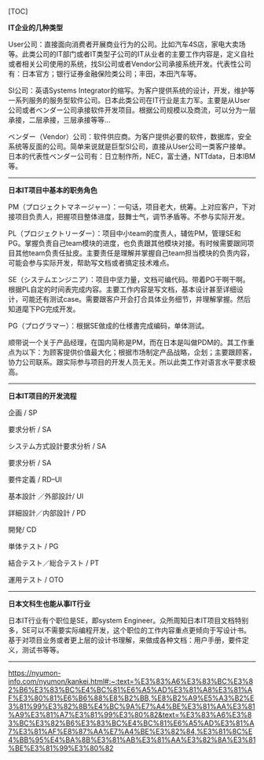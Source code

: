 [TOC]

**IT企业的几种类型**

User公司：直接面向消费者开展商业行为的公司。比如汽车4S店，家电大卖场等。此类公司的IT部门或者IT类型子公司的IT从业者的主要工作内容是，定义自社或者相关公司使用的系统，找SI公司或者Vendor公司承接系统开发。代表性公司有：日本官方；银行证券金融保险类公司；丰田，本田汽车等。

SI公司：英语Systems Integrator的缩写。为客户提供系统的设计，开发，维护等一系列服务的服务型软件公司。日本此类公司在IT行业是主力军。主要是从User公司或者ベンダー公司承接软件开发项目。根据公司规模以及商流，可以分为一层承接，二层承接，三层承接等等...

ベンダー（Vendor）公司：软件供应商。为客户提供必要的软件，数据库，安全系统等反面的公司。简单来说就是巨型SI公司，直接从User公司一类客户接单。日本的代表性ベンダー公司有：日立制作所，NEC，富士通，NTTdata，日本IBM等。

------

**日本IT项目中基本的职务角色**

PM（プロジェクトマネージャー）：一句话，项目老大，统筹。上对应客户，下对接项目负责人，把握项目整体进度，鼓舞士气，调节矛盾等。不参与实际开发。

PL（プロジェクトリーダー）：项目中小team的度责人，辅佐PM，管理SE和PG。掌握负责自己team模块的进度，也负责跟其他模块对接。有时候需要跟同项目其他team负责任扯皮。主要责任是理解并掌握自己team担当模块的负责内容，可能会参与实际开发，帮助写文档或者搞定技术难点。

SE（システムエンジニア）：项目中坚力量，文档可编代码。带着PG干啊干啊。根据PL自定的时间表完成内容。主要工作内容是写文档，基本设计甚至详细设计，可能还有测试case。需要跟客户开会打合具体业务细节，并理解掌握。然后知道麾下PG完成开发。

PG（プログラマー）：根据SE做成的仕様書完成编码，单体测试。

顺带说一个关于产品经理，在国内简称是PM，而在日本是叫做PDM的。其工作重点为以下：为顾客提供价值最大化；根据市场制定产品战略，企划；主要跟顾客，协力公司联系。跟实际参与项目的开发人员无关。所以此类工作对语言水平要求极高。



------

**日本IT项目的开发流程**

企画 / SP

要求分析 / SA

システム方式設計要求分析 / SA

要求分析 / SA

要件定義 / RD–UI

基本設計 ／外部設計/ UI

詳細設計／内部設計 / PD

開発/ CD

単体テスト / PG

結合テスト／総合テスト / PT

運用テスト / OTO

------

**日本文科生也能从事IT行业**

日本IT行业有个职位是SE，即system Engineer。众所周知日本IT项目文档特别多，SE可以不需要实际编程开发，这个职位的工作内容重点更倾向于写设计书。基于对项目业务或者更上层的设计书理解，来做成各种文档：用户手册，要件定义，测试书等等。

------

https://nyumon-info.com/nyumon/kankei.html#:~:text=%E3%83%A6%E3%83%BC%E3%82%B6%E3%83%BC%E4%BC%81%E6%A5%AD%E3%81%A8%E3%81%AF%E3%80%81%E6%B6%88%E8%B2%BB,%E8%B2%A9%E5%A3%B2%E3%81%99%E3%82%8B%E4%BC%9A%E7%A4%BE%E3%81%AA%E3%81%A9%E3%81%A7%E3%81%99%E3%80%82&text=%E3%83%A6%E3%83%BC%E3%82%B6%E3%83%BC%E4%BC%81%E6%A5%AD%E3%81%A7%E3%81%AF%E8%87%AA%E7%A4%BE%E3%82%84,%E3%81%8C%E4%BB%95%E4%BA%8B%E3%81%AB%E3%81%AA%E3%82%8A%E3%81%BE%E3%81%99%E3%80%82
